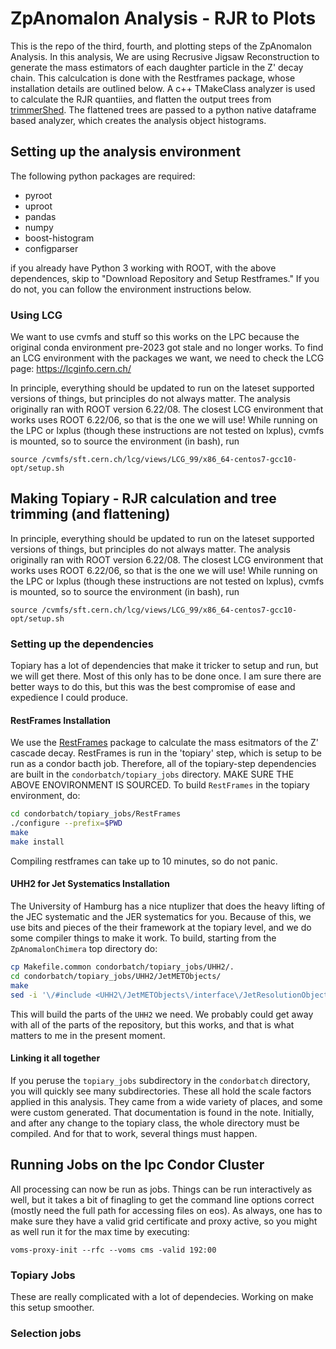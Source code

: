 # ZpAnomalon Analysis - RJR to Plots

This is the repo of the third, fourth, and plotting  steps of the ZpAnomalon Analysis. In this analysis, We are using Recrusive Jigsaw Reconstruction to generate the mass estimators of each daughter particle in the Z' decay chain. This calculcation is done with the Restframes package, whose installation details are outlined below. A c++ TMakeClass analyzer is used to calculate the RJR quantiies, and flatten the output trees from [trimmerShed](https://github.com/gracecummings/trimmerShed). The flattened trees are passed to a python native dataframe based analyzer, which creates the analysis object histograms.

## Setting up the analysis environment

The following python packages are required:

+ pyroot
+ uproot
+ pandas
+ numpy
+ boost-histogram
+ configparser

if you already have Python 3 working with ROOT, with the above dependences, skip to "Download Repository and Setup Restframes." If you do not, you can follow the environment instructions below.

### Using LCG

We want to use cvmfs and stuff so this works on the LPC because the original conda environment pre-2023 got stale and no longer works. To find an LCG environment with the packages we want, we need to check the LCG page: https://lcginfo.cern.ch/

In principle, everything should be updated to run on the lateset supported versions of things, but principles do not always matter. The analysis originally ran with ROOT version 6.22/08. The closest LCG environment that works uses ROOT 6.22/06, so that is the one we will use! While running on the LPC or lxplus (though these instructions are not tested on lxplus), cvmfs is mounted, so to source the environment (in bash), run

```
source /cvmfs/sft.cern.ch/lcg/views/LCG_99/x86_64-centos7-gcc10-opt/setup.sh
```

## Making Topiary - RJR calculation and tree trimming (and flattening)

In principle, everything should be updated to run on the lateset supported versions of things, but principles do not always matter. The analysis originally ran with ROOT version 6.22/08. The closest LCG environment that works uses ROOT 6.22/06, so that is the one we will use! While running on the LPC or lxplus (though these instructions are not tested on lxplus), cvmfs is mounted, so to source the environment (in bash), run

```
source /cvmfs/sft.cern.ch/lcg/views/LCG_99/x86_64-centos7-gcc10-opt/setup.sh
```

### Setting up the dependencies

Topiary has a lot of dependencies that make it tricker to setup and run, but we will get there. Most of this only has to be done once. I am sure there are better ways to do this, but this was the best compromise of ease and expedience I could produce.

#### RestFrames Installation

We use the [RestFrames](http://restframes.com/) package to calculate the mass esitmators of the Z' cascade decay. RestFrames is run in the 'topiary' step, which is setup to be run as a condor bacth job. Therefore, all of the topiary-step dependencies are built in the `condorbatch/topiary_jobs` directory. MAKE SURE THE ABOVE ENOVIRONMENT IS SOURCED. To build `RestFrames` in the topiary environment, do:

```bash
cd condorbatch/topiary_jobs/RestFrames
./configure --prefix=$PWD
make
make install
```
Compiling restframes can take up to 10 minutes, so do not panic.

#### UHH2 for Jet Systematics Installation

The University of Hamburg has a nice ntuplizer that does the heavy lifting of the JEC systematic and the JER systematics for you. Because of this, we use bits and pieces of the their framework at the topiary level, and we do some compiler things to make it work. To build, starting from the `ZpAnomalonChimera` top directory do:

```bash
cp Makefile.common condorbatch/topiary_jobs/UHH2/.
cd condorbatch/topiary_jobs/UHH2/JetMETObjects/
make
sed -i '\/#include <UHH2\/JetMETObjects\/interface\/JetResolutionObject.h>/c\#include <JetResolutionObject.h>' interface/JetResolution.h
```

This will build the parts of the `UHH2` we need. We probably could get away with all of the parts of the repository, but this works, and that is what matters to me in the present moment.

#### Linking it all together

If you peruse the `topiary_jobs` subdirectory in the `condorbatch` directory, you will quickly see many subdirectories. These all hold the scale factors applied in this analysis. They came from a wide variety of places, and some were custom generated. That documentation is found in the note. Initially, and after any change to the topiary class, the whole directory must be compiled. And for that to work, several things must happen.


## Running Jobs on the lpc Condor Cluster

All processing can now be run as jobs. Things can be run interactively as well, but it takes a bit of finagling to get the command line options correct (mostly need the full path for accessing files on eos). As always, one has to make sure they have a valid grid certificate and proxy active, so you might as well run it for the max time by executing:

```
voms-proxy-init --rfc --voms cms -valid 192:00
```

### Topiary Jobs

These are really complicated with a lot of dependecies. Working on make this setup smoother.

### Selection jobs

